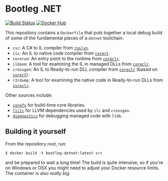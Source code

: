 # Bootleg .NET

[![Build Status](https://dev.azure.com/kodraus/bootleg-dotnet/_apis/build/status/KodrAus.bootleg-dotnet?branchName=master)](https://dev.azure.com/kodraus/bootleg-dotnet/_build/latest?definitionId=3&branchName=master)
[![Docker Hub](https://img.shields.io/badge/docker-kodraus%2Fbootleg--dotnet-blue)](https://hub.docker.com/r/kodraus/bootleg-dotnet)

This repository contains a `Dockerfile` that puts together a local debug build of some of the fundamental pieces of a `dotnet` toolchain:

- `csc`: A C# to IL compiler from [`roslyn`](https://github.com/dotnet/roslyn).
- `ilc`: An IL to native code compiler from [`corert`](https://github.com/dotnet/corert).
- `corerun`: An entry point to the runtime from [`coreclr`](https://github.com/dotnet/coreclr).
- `ildasm`: A tool for examining the IL in managed DLLs from [`coreclr`](https://github.com/dotnet/coreclr).
- `crossgen`: An IL to Ready-to-run DLL compiler from [`coreclr`](https://github.com/dotnet/coreclr) (based on [`corert`](https://github.com/dotnet/corert)).
- `r2rdump`: A tool for examining the native code in Ready-to-run DLLs from [`coreclr`](https://github.com/dotnet/coreclr).

Other sources include:

- [`corefx`](https://github.com/dotnet/corefx) for build-time core libraries.
- [`llilc`](https://github.com/dotnet/llilc) for LLVM dependencies used by `ilc` and `crossgen`.
- [`diagnostics`](https://github.com/dotnet/diagnostics) for debugging managed code with `lldb`.

## Building it yourself

From the repository root, run:

```shell
$ docker build -t bootleg-dotnet:latest src
```

and be prepared to wait a _long_ time! The build is quite intensive, so if you're on Windows or OSX you might need to adjust your Docker resource limits. The container is also _really big_.
